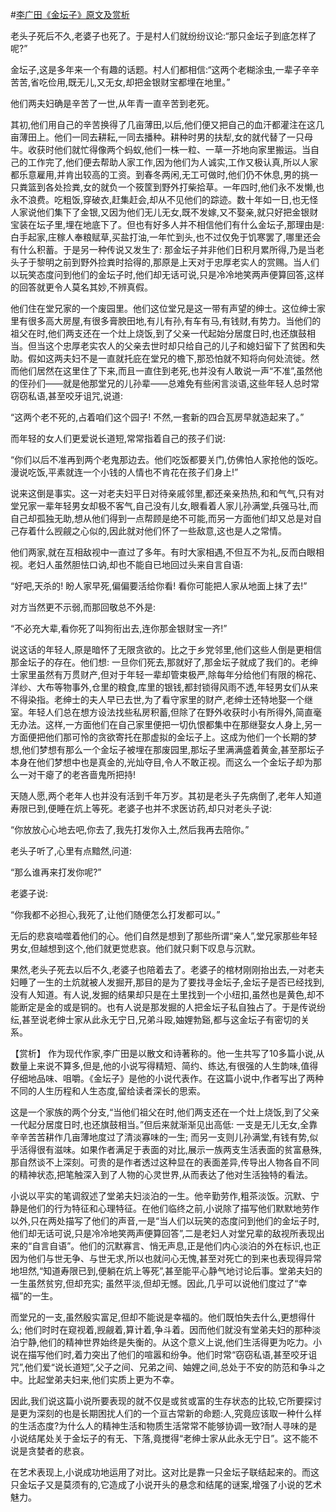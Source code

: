 #[李广田《金坛子》原文及赏析](https://www.vrrw.net/wx/15039.html)

老头子死后不久,老婆子也死了。于是村人们就纷纷议论:“那只金坛子到底怎样了呢?”

金坛子,这是多年来一个有趣的话题。村人们都相信:“这两个老糊涂虫,一辈子辛辛苦苦,省吃俭用,既无儿,又无女,却把金银财宝都埋在地里。”

他们两夫妇确是辛苦了一世,从年青一直辛苦到老死。

其初,他们用自己的辛苦换得了几亩薄田,以后,他们便又把自己的血汗都灌注在这几亩薄田上。他们一同去耕耘,一同去播种。耕种时男的扶犁,女的就代替了一只母牛。收获时他们就忙得像两个蚂蚁,他们一株一粒、一草一芥地向家里搬运。当自己的工作完了,他们便去帮助人家工作,因为他们为人诚实,工作又极认真,所以人家都乐意雇用,并肯出较高的工资。到春冬两闲,无工可做时,他们仍不休息,男的挑一只粪篮到各处捡粪,女的就负一个筱筐到野外打柴拾草。一年四时,他们永不发懒,也永不浪费。吃粗饭,穿破衣,赶集赶会,却从不见他们的踪迹。数十年如一日,也无怪人家说他们集下了金银,又因为他们无儿无女,既不发嫁,又不娶亲,就只好把金银财宝装在坛子里,埋在地底下了。但也有好多人并不相信他们有什么金坛子,那理由是: 白手起家,庄稼人奉粮赋草,买盐打油,一年忙到头,也不过仅免于饥寒罢了,哪里还会有什么积蓄。于是另一种传说又发生了: 那金坛子并非他们日积月累所得,乃是当老头子于黎明之前到野外捡粪时拾得的,那原是上天对于忠厚老实人的赏赐。当人们以玩笑态度问到他们的金坛子时,他们却无话可说,只是冷冷地笑两声便算回答,这样的回答就更令人莫名其妙,不辨真假。

他们住在堂兄家的一个废园里。他们这位堂兄是这一带有声望的绅士。这位绅士家里有很多高大房屋,有很多膏腴田地,有儿有孙,有车有马,有钱财,有势力。当他们的祖父在时,他们两支还在一个灶上烧饭,到了父亲一代起始分居度日时,也还旗鼓相当。但当这个忠厚老实农人的父亲去世时却只给自己的儿子和媳妇留下了贫困和失助。假如这两夫妇不是一直就托庇在堂兄的檐下,那恐怕就不知将向何处流徙。然而他们居然在这里住了下来,而且一直住到老死,也并没有人敢说一声“不准”,虽然他的侄孙们——就是他那堂兄的儿孙辈——总难免有些闲言淡语,这些年轻人总时常窃窃私语,甚至咬牙诅咒,说道:

“这两个老不死的,占着咱们这个园子! 不然,一套新的四合瓦房早就造起来了。”

而年轻的女人们更爱说长道短,常常指着自己的孩子们说:

“你们以后不准再到两个老鬼那边去。他们吃饭都要关门,仿佛怕人家抢他的饭吃。漫说吃饭,平素就连一个小钱的人情也不肯花在孩子们身上!”

说来这倒是事实。这一对老夫妇平日对待亲戚邻里,都还亲亲热热,和和气气,只有对堂兄家一辈年轻男女却极不客气,自己没有儿女,眼看着人家儿孙满堂,兵强马壮,而自己却孤独无助,想从他们得到一点帮顾是绝不可能,而另一方面他们却又总是对自己存着什么觊觎之心似的,因此就对他们怀了一些敌意,这也是人之常情。

他们两家,就在互相敌视中一直过了多年。有时大家相遇,不但互不为礼,反而白眼相视。老妇人虽然胆怯口讷,却也不能自已地回过头来自言自语:

“好吧,天杀的! 盼人家早死,偏偏要活给你看! 看你可能把人家从地面上抹了去!”

对方当然更不示弱,而那回敬总不外是:

“不必充大辈,看你死了叫狗衔出去,连你那金银财宝一齐!”

说这话的年轻人,原是暗怀了无限贪欲的。比之于乡党邻里,他们这些人倒是更相信那金坛子的存在。他们想: 一旦你们死去,那就好了,那金坛子就成了我们的。老绅士家里虽然有万贯财产,但对于年轻一辈却管束极严,除每年分给他们有限的棉花、洋纱、大布等物事外,仓里的粮食,库里的银钱,都封锁得风雨不透,年轻男女们从来不得染指。老绅士的夫人早已去世,为了看守家里的财产,老绅士还特地娶一个继室。年轻人们总在想方设法找些私房积蓄,但除了在野外收获时小有所得外,简直毫无办法。这样,一方面他们在自己家里便把一切仇恨都集中在那继娶女人身上,另一方面便把他们那可怜的贪欲寄托在那虚拟的金坛子上。这成为他们一个长期的梦想,他们梦想有那么一个金坛子被埋在那废园里,那坛子里满满盛着黄金,甚至那坛子本身在他们梦想中也是真金的,光灿夺目,令人不敢正视。而这么一个金坛子却为那么一对干瘪了的老吝啬鬼所把持!

天随人愿,两个老年人也并没有活到千年万岁。其初是老头子先病倒了,老年人知道寿限已到,便睡在炕上等死。老婆子也并不求医访药,却只对老头子说:

“你放放心心地去吧,你去了,我先打发你入土,然后我再去陪你。”

老头子听了,心里有点黯然,问道:

“那么谁再来打发你呢?”

老婆子说:

“你我都不必担心,我死了,让他们随便怎么打发都可以。”

无后的悲哀啮噬着他们的心。他们自然是想到了那些所谓“亲人”,堂兄家那些年轻男女,但越想到这个,他们就更觉悲哀。他们就只剩下叹息与沉默。

果然,老头子死去以后不久,老婆子也陪着去了。老婆子的棺材刚刚抬出去,一对老夫妇睡了一生的土炕就被人发掘开,那目的是为了要找寻金坛子,金坛子是否已经找到,没有人知道。有人说,发掘的结果却只是在土里找到一个小纽扣,虽然也是黄色,却不能断定是金的或是铜的。也有人说是那发掘的人把金坛子私自独占了。于是传说纷纭,甚至说老绅士家从此永无宁日,兄弟斗殴,妯娌勃谿,都与这金坛子有密切的关系。



【赏析】 作为现代作家,李广田是以散文和诗著称的。他一生共写了10多篇小说,从数量上来说不算多,但是,他的小说写得精短、简约、练达,有很强的人生韵味,值得仔细地品味、咀嚼。《金坛子》是他的小说代表作。在这篇小说中,作者写出了两种不同的人生历程和人生态度,留给读者深长的思索。

这是一个家族的两个分支,“当他们祖父在时,他们两支还在一个灶上烧饭,到了父亲一代起分居度日时,也还旗鼓相当。”但后来就渐渐见出高低: 一支是无儿无女,全靠辛辛苦苦耕作几亩薄地度过了清淡寡味的一生; 而另一支则儿孙满堂,有钱有势,似乎活得很有滋味。如果作者满足于表面的对比,展示一族两支生活表面的贫富悬殊,那自然谈不上深刻。可贵的是作者透过这种显在的表面差异,传导出人物各自不同的精神状态,把笔触深入到了人物的心灵世界,从而表达了他对生活独特的看法。

小说以平实的笔调叙述了堂弟夫妇淡泊的一生。他辛勤劳作,粗茶淡饭。沉默、宁静是他们的行为特征和心理特征。在他们临终之前,小说除了描写他们默默地劳作以外,只在两处描写了他们的声音,一是“当人们以玩笑的态度问到他们的金坛子时,他们却无话可说,只是冷冷地笑两声便算回答”,二是老妇人对堂兄辈的敌视所表现出来的“自言自语”。他们的沉默寡言、悄无声息,正是他们内心淡泊的外在标识,也正因为他们与世无争、与世无求,所以也就问心无愧,甚至对死亡的到来也表现得异常地坦然,“知道寿限已到,便躺在炕上等死”,甚至能平心静气地讨论后事。堂弟夫妇的一生虽然贫穷,但却充实; 虽然平淡,但却无憾。因此,几乎可以说他们度过了“幸福”的一生。

而堂兄的一支,虽然殷实富足,但却不能说是幸福的。他们既怕失去什么,更想得什么; 他们时时在窥视着,觊觎着,算计着,争斗着。因而他们就没有堂弟夫妇的那种淡泊宁静,他们的精神世界始终是失衡的。从这个意义上说,他们生活得更为吃力。小说在描写他们时,着力突出了他们的喧嚣和纷争。他们时常“窃窃私语,甚至咬牙诅咒”,他们爱“说长道短”,父子之间、兄弟之间、妯娌之间,总处于不安的防范和争斗之中。比起堂弟夫妇来,他们实质上更为不幸。

因此,我们说这篇小说所要表现的就不仅是或贫或富的生存状态的比较,它所要探讨是更为深刻的也是长期困扰人们的一个亘古常新的命题:人,究竟应该取一种什么样的生活态度?为什么人的精神生活和物质生活常常不能够协调一致?耐人寻味的是小说结尾处关于金坛子的有无、下落,竟搅得“老绅士家从此永无宁日”。这不能不说是贪婪者的悲哀。

在艺术表现上,小说成功地运用了对比。这对比是靠一只金坛子联结起来的。而这只金坛子又是莫须有的,它造成了小说开头的悬念和结尾的谜案,增强了小说的艺术魅力。

